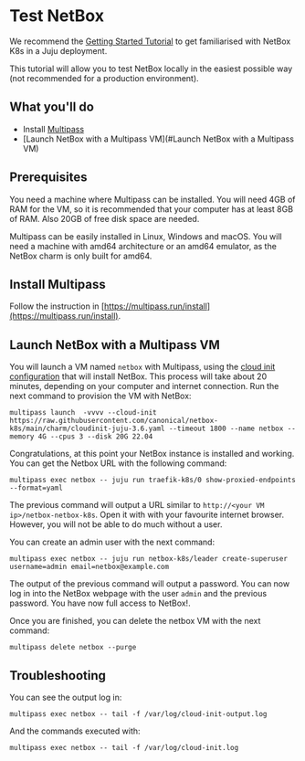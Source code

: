 <!-- vale Canonical.007-Headings-sentence-case = NO -->
# Test NetBox
<!-- vale Canonical.007-Headings-sentence-case = YES -->

We recommend the [Getting Started Tutorial](./getting-started.md) to get familiarised with NetBox K8s in a Juju deployment.

This tutorial will allow you to test NetBox locally in the easiest possible way (not recommended for a production environment).

## What you'll do

- Install [Multipass](https://multipass.run)
- [Launch NetBox with a Multipass VM](#Launch NetBox with a Multipass VM)

## Prerequisites

You need a machine where Multipass can be installed. You will need 4GB of RAM for the VM, so it is recommended that
your computer has at least 8GB of RAM. Also 20GB of free disk space are needed.

Multipass can be easily installed in Linux, Windows and macOS. You will need a machine with amd64 architecture or an amd64 emulator,
as the NetBox charm is only built for amd64.

## Install Multipass

Follow the instruction in [https://multipass.run/install](https://multipass.run/install).

<!-- vale Canonical.007-Headings-sentence-case = NO -->
## Launch NetBox with a Multipass VM
<!-- vale Canonical.007-Headings-sentence-case = YES -->

You will launch a VM named `netbox` with Multipass, using the
[cloud init configuration](https://raw.githubusercontent.com/canonical/netbox-k8s/main/charm/cloudinit-juju-3.6.yaml)
that will install NetBox. This process will take about 20 minutes, depending on your computer and internet connection.
Run the next command to provision the VM with NetBox:
```
multipass launch  -vvvv --cloud-init https://raw.githubusercontent.com/canonical/netbox-k8s/main/charm/cloudinit-juju-3.6.yaml --timeout 1800 --name netbox --memory 4G --cpus 3 --disk 20G 22.04
```

Congratulations, at this point your NetBox instance is installed and working. You can get the Netbox URL
with the following command:
```
multipass exec netbox -- juju run traefik-k8s/0 show-proxied-endpoints --format=yaml
```

The previous command will output a URL similar to `http://<your VM ip>/netbox-netbox-k8s`. Open it with
with your favourite internet browser. However, you will not be able to do much without a user.

You can create an admin user with the next command:
```
multipass exec netbox -- juju run netbox-k8s/leader create-superuser username=admin email=netbox@example.com
```

The output of the previous command will output a password. You can now log in into the NetBox
webpage with the user `admin` and the previous password. You have now full access to NetBox!.

Once you are finished, you can delete the netbox VM with the next command:
```
multipass delete netbox --purge
```

## Troubleshooting

You can see the output log in:
```
multipass exec netbox -- tail -f /var/log/cloud-init-output.log
```

And the commands executed with:
```
multipass exec netbox -- tail -f /var/log/cloud-init.log
```